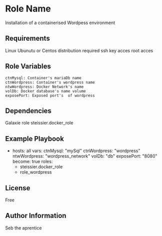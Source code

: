 Role Name
=========

Installation of a containerised Wordpess environment

Requirements
------------

Linux Ubunutu or Centos distribution required
ssh key acces 
root acces 

Role Variables
--------------
    ctnMysql: Container's mariaDb name
    ctnWordpress: Container's wordpress name
    ntwWordpress: Docker Network's name
    volDb: Docker database's name volume
    exposePort: Exposed port's  of wordpress


Dependencies
------------
Galaxie role
steissier.docker_role


Example Playbook
----------------

- hosts: all
  vars:
    ctnMysql: "mySql"
    ctnWordpress: "wordpress"
    ntwWordpress: "wordpress_network"
    volDb: "db"
    exposePort: "8080"
  become: true
  roles:
    - steissier.docker_role
    - role_wordpress



License
-------

Free

Author Information
------------------

Seb the aprentice
